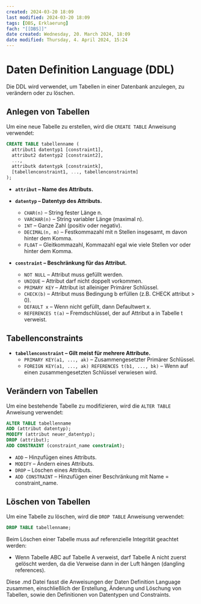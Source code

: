 ```yaml
---
created: 2024-03-20 18:09
last modified: 2024-03-20 18:09
tags: [DBS, Erklaerung]
fach: "[[DBS]]"
date created: Wednesday, 20. March 2024, 18:09
date modified: Thursday, 4. April 2024, 15:24
---
```


# Daten Definition Language (DDL)

Die DDL wird verwendet, um Tabellen in einer Datenbank anzulegen, zu verändern oder zu löschen.

## Anlegen von Tabellen

Um eine neue Tabelle zu erstellen, wird die `CREATE TABLE` Anweisung verwendet:
```sql
CREATE TABLE tabellenname (
  attribut1 datentyp1 [constraint1],
  attribut2 datentyp2 [constraint2],
  ...,
  attributk datentypk [constraintk],
  [tabellenconstraint1, ..., tabellenconstraintm]
);
```

- **`attribut` – Name des Attributs.**

- **`datentyp` – Datentyp des Attributs.**
  - `CHAR(n)` – String fester Länge n.
  - `VARCHAR(n)` – String variabler Länge (maximal n).
  - `INT` – Ganze Zahl (positiv oder negativ).
  - `DECIMAL(n, m)` – Festkommazahl mit n Stellen insgesamt, m davon hinter dem Komma.
  - `FLOAT` – Gleitkommazahl, Kommazahl egal wie viele Stellen vor oder hinter dem Komma.
  
- **`constraint` – Beschränkung für das Attribut.**
  - `NOT NULL` – Attribut muss gefüllt werden.
  - `UNIQUE` – Attribut darf nicht doppelt vorkommen.
  - `PRIMARY KEY` – Attribut ist alleiniger Primärer Schlüssel.
  - `CHECK(b)` – Attribut muss Bedingung b erfüllen (z.B. CHECK attribut > 0).
  - `DEFAULT x` – Wenn nicht gefüllt, dann Defaultwert x.
  - `REFERENCES t(a)` – Fremdschlüssel, der auf Attribut a in Tabelle t verweist.

## Tabellenconstraints

- **`tabellenconstraint` – Gilt meist für mehrere Attribute.**
  - `PRIMARY KEY(a1, ..., ak)` – Zusammengesetzter Primärer Schlüssel.
  - `FOREIGN KEY(a1, ..., ak) REFERENCES t(b1, ..., bk)` – Wenn auf einen zusammengesetzten Schlüssel verwiesen wird.

## Verändern von Tabellen

Um eine bestehende Tabelle zu modifizieren, wird die `ALTER TABLE` Anweisung verwendet:

```sql
ALTER TABLE tabellenname
ADD (attribut datentyp);
MODIFY (attribut neuer_datentyp);
DROP (attribut);
ADD CONSTRAINT (constraint_name constraint);
```

- `ADD` – Hinzufügen eines Attributs.
- `MODIFY` – Ändern eines Attributs.
- `DROP` – Löschen eines Attributs.
- `ADD CONSTRAINT` – Hinzufügen einer Beschränkung mit Name = constraint_name.

## Löschen von Tabellen

Um eine Tabelle zu löschen, wird die `DROP TABLE` Anweisung verwendet:

```sql
DROP TABLE tabellenname;
```

Beim Löschen einer Tabelle muss auf referenzielle Integrität geachtet werden:

- Wenn Tabelle ABC auf Tabelle A verweist, darf Tabelle A nicht zuerst gelöscht werden, da die Verweise dann in der Luft hängen (dangling references).

Diese .md Datei fasst die Anweisungen der Daten Definition Language zusammen, einschließlich der Erstellung, Änderung und Löschung von Tabellen, sowie den Definitionen von Datentypen und Constraints.
